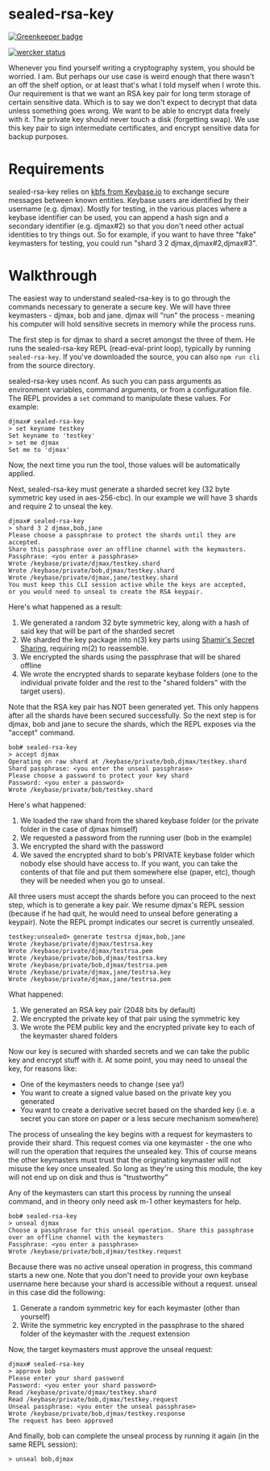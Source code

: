 sealed-rsa-key
==============

[![Greenkeeper badge](https://badges.greenkeeper.io/gas-buddy/sealed-rsa-key.svg)](https://greenkeeper.io/)

[![wercker status](https://app.wercker.com/status/1a3f8bbd82aa82adb474d6b781f0b4ef/m/master "wercker status")](https://app.wercker.com/project/byKey/1a3f8bbd82aa82adb474d6b781f0b4ef)

Whenever you find yourself writing a cryptography system, you should be worried. I am. But perhaps our use case is weird enough that
there wasn't an off the shelf option, or at least that's what I told myself when I wrote this. Our requirement is that we want an RSA key pair
for long term storage of certain sensitive data. Which is to say we don't expect to decrypt that data unless something goes wrong.
We want to be able to encrypt data freely with it. The private key should never touch a disk (forgetting swap). We use this
key pair to sign intermediate certificates, and encrypt sensitive data for backup purposes.

Requirements
============
sealed-rsa-key relies on [kbfs from Keybase.io](https://keybase.io) to exchange secure messages between known entities. Keybase users
are identified by their username (e.g. djmax). Mostly for testing, in the various places where a keybase identifier can be used, you
can append a hash sign and a secondary identifier (e.g. djmax#2) so that you don't need other actual identities to try things out.
So for example, if you want to have three "fake" keymasters for testing, you could run "shard 3 2 djmax,djmax#2,djmax#3".

Walkthrough
===========
The easiest way to understand sealed-rsa-key is to go through the commands necessary to generate a secure key. We will have three
keymasters - djmax, bob and jane. djmax will "run" the process - meaning his computer will hold sensitive secrets in memory while
the process runs.

The first step is for djmax to shard a secret amongst the three of them. He runs the sealed-rsa-key REPL (read-eval-print loop),
typically by running `sealed-rsa-key`. If you've downloaded the source, you can also `npm run cli` from the source directory.

sealed-rsa-key uses nconf. As such you can pass arguments as environment variables, command arguments, or from a configuration file.
The REPL provides a `set` command to manipulate these values. For example:

```
djmax# sealed-rsa-key
> set keyname testkey
Set keyname to 'testkey'
> set me djmax
Set me to 'djmax'
```

Now, the next time you run the tool, those values will be automatically applied.

Next, sealed-rsa-key must generate a sharded secret key (32 byte symmetric key used in aes-256-cbc). In our example we will have 3 shards and require 2 to unseal the key.

```
djmax# sealed-rsa-key
> shard 3 2 djmax,bob,jane
Please choose a passphrase to protect the shards until they are accepted.
Share this passphrase over an offline channel with the keymasters.
Passphrase: <you enter a passphrase>
Wrote /keybase/private/djmax/testkey.shard
Wrote /keybase/private/bob,djmax/testkey.shard
Wrote /keybase/private/djmax,jane/testkey.shard
You must keep this CLI session active while the keys are accepted,
or you would need to unseal to create the RSA keypair.
```

Here's what happened as a result:
1. We generated a random 32 byte symmetric key, along with a hash of said key that will be part of the sharded secret
2. We sharded the key package into n(3) key parts using [Shamir's Secret Sharing](https://en.wikipedia.org/wiki/Shamir's_Secret_Sharing), requiring m(2) to reassemble.
3. We encrypted the shards using the passphrase that will be shared offline
4. We wrote the encrypted shards to separate keybase folders (one to the individual private folder and the rest to the "shared folders" with the target users).

Note that the RSA key pair has NOT been generated yet. This only happens after all the shards have been secured successfully.
So the next step is for djmax, bob and jane to secure the shards, which the REPL exposes via the "accept" command.

```
bob# sealed-rsa-key
> accept djmax
Operating on raw shard at /keybase/private/bob,djmax/testkey.shard
Shard passphrase: <you enter the unseal passphrase>
Please choose a password to protect your key shard
Password: <you enter a password>
Wrote /keybase/private/bob/testkey.shard
```

Here's what happened:

1. We loaded the raw shard from the shared keybase folder (or the private folder in the case of djmax himself)
2. We requested a password from the running user (bob in the example)
3. We encrypted the shard with the password
4. We saved the encrypted shard to bob's PRIVATE keybase folder which nobody else should have access to. If you want, you can
take the contents of that file and put them somewhere else (paper, etc), though they will be needed when you go to unseal.

All three users must accept the shards before you can proceed to the next step, which is to generate a key pair. We resume
djmax's REPL session (because if he had quit, he would need to unseal before generating a keypair). Note the REPL prompt
indicates our secret is currently unsealed.

```
testkey:unsealed> generate testrsa djmax,bob,jane
Wrote /keybase/private/djmax/testrsa.key
Wrote /keybase/private/djmax/testrsa.pem
Wrote /keybase/private/bob,djmax/testrsa.key
Wrote /keybase/private/bob,djmax/testrsa.pem
Wrote /keybase/private/djmax,jane/testrsa.key
Wrote /keybase/private/djmax,jane/testrsa.pem
```

What happened:

1. We generated an RSA key pair (2048 bits by default)
2. We encrypted the private key of that pair using the symmetric key
3. We wrote the PEM public key and the encrypted private key to each of the keymaster shared folders

Now our key is secured with sharded secrets and we can take the public key and encrypt stuff with it.
At some point, you may need to unseal the key, for reasons like:

* One of the keymasters needs to change (see ya!)
* You want to create a signed value based on the private key you generated
* You want to create a derivative secret based on the sharded key (i.e. a secret you can store on paper or a less secure mechanism somewhere)

The process of unsealing the key begins with a request for keymasters to provide their shard.
This request comes via one keymaster - the one who will run the operation that
requires the unsealed key. This of course means the other keymasters must trust
that the originating keymaster will not misuse the key once unsealed. So long as they're using
this module, the key will not end up on disk and thus is "trustworthy"

Any of the keymasters can start this process by running the unseal command, and in theory only need ask m-1 other keymasters for help.

```
bob# sealed-rsa-key
> unseal djmax
Choose a passphrase for this unseal operation. Share this passphrase over an offline channel with the keymasters
Passphrase: <you enter a passphrase>
Wrote /keybase/private/bob,djmax/testkey.request
```

Because there was no active unseal operation in progress, this command starts a new one. Note that you don't need to provide
your own keybase username here because your shard is accessible without a request. unseal in this case did the following:

1. Generate a random symmetric key for each keymaster (other than yourself)
2. Write the symmetric key encrypted in the passphrase to the shared folder of the keymaster with the .request extension

Now, the target keymasters must approve the unseal request:

```
djmax# sealed-rsa-key
> approve bob
Please enter your shard password
Password: <you enter your shard password>
Read /keybase/private/djmax/testkey.shard
Read /keybase/private/bob,djmax/testkey.request
Unseal passphrase: <you enter the unseal passphrase>
Wrote /keybase/private/bob,djmax/testkey.response
The request has been approved
```

And finally, bob can complete the unseal process by running it again (in the same REPL session):

```
> unseal bob,djmax
```